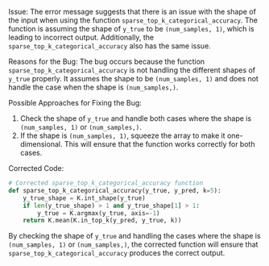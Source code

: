 Issue:
The error message suggests that there is an issue with the shape of the input when using the function `sparse_top_k_categorical_accuracy`. The function is assuming the shape of `y_true` to be `(num_samples, 1)`, which is leading to incorrect output. Additionally, the `sparse_top_k_categorical_accuracy` also has the same issue.

Reasons for the Bug:
The bug occurs because the function `sparse_top_k_categorical_accuracy` is not handling the different shapes of `y_true` properly. It assumes the shape to be `(num_samples, 1)` and does not handle the case when the shape is `(num_samples,)`.

Possible Approaches for Fixing the Bug:
1. Check the shape of `y_true` and handle both cases where the shape is `(num_samples, 1)` or `(num_samples,)`.
2. If the shape is `(num_samples, 1)`, squeeze the array to make it one-dimensional. This will ensure that the function works correctly for both cases.

Corrected Code:
```python
# Corrected sparse_top_k_categorical_accuracy function
def sparse_top_k_categorical_accuracy(y_true, y_pred, k=5):
    y_true_shape = K.int_shape(y_true)
    if len(y_true_shape) > 1 and y_true_shape[1] > 1:
        y_true = K.argmax(y_true, axis=-1)
    return K.mean(K.in_top_k(y_pred, y_true, k))
```

By checking the shape of `y_true` and handling the cases where the shape is `(num_samples, 1)` or `(num_samples,)`, the corrected function will ensure that `sparse_top_k_categorical_accuracy` produces the correct output.